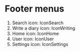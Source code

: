 # Footer menus

1. Search
   icon: IconSearch
2. Write a diary
   icon: IconWriting
3. Home
   icon: IconHome
4. User
   icon: IconUser
5. Settings
   icon: IconSettings
